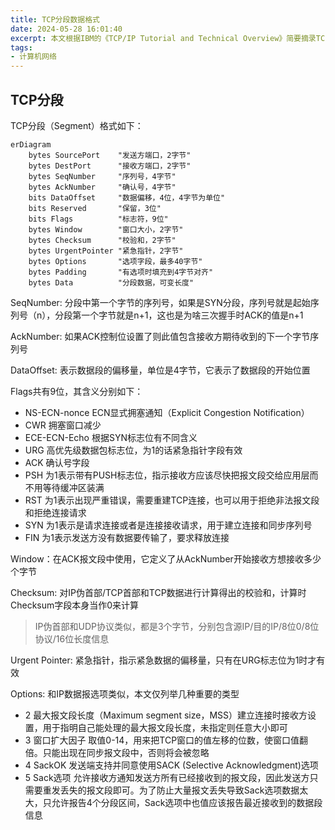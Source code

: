 ```yaml
---
title: TCP分段数据格式
date: 2024-05-28 16:01:40
excerpt: 本文根据IBM的《TCP/IP Tutorial and Technical Overview》简要摘录TCP分段相关知识
tags:
- 计算机网络
---
```


## TCP分段

TCP分段（Segment）格式如下：

```mermaid
erDiagram
    bytes SourcePort    "发送方端口，2字节"
    bytes DestPort      "接收方端口，2字节"
    bytes SeqNumber     "序列号，4字节"
    bytes AckNumber     "确认号，4字节"
    bits DataOffset     "数据偏移，4位，4字节为单位"
    bits Reserved       "保留，3位"
    bits Flags          "标志符，9位"
    bytes Window        "窗口大小，2字节"
    bytes Checksum      "校验和，2字节"
    bytes UrgentPointer "紧急指针，2字节"
    bytes Options       "选项字段，最多40字节"
    bytes Padding       "有选项时填充到4字节对齐"
    bytes Data          "分段数据，可变长度"
```

SeqNumber: 分段中第一个字节的序列号，如果是SYN分段，序列号就是起始序列号（n），分段第一个字节就是n+1，这也是为啥三次握手时ACK的值是n+1

AckNumber: 如果ACK控制位设置了则此值包含接收方期待收到的下一个字节序列号

DataOffset: 表示数据段的偏移量，单位是4字节，它表示了数据段的开始位置

Flags共有9位，其含义分别如下：

- NS-ECN-nonce ECN显式拥塞通知（Explicit Congestion Notification）
- CWR 拥塞窗口减少
- ECE-ECN-Echo 根据SYN标志位有不同含义
- URG 高优先级数据包标志位，为1的话紧急指针字段有效
- ACK 确认号字段
- PSH 为1表示带有PUSH标志位，指示接收方应该尽快把报文段交给应用层而不用等待缓冲区装满
- RST 为1表示出现严重错误，需要重建TCP连接，也可以用于拒绝非法报文段和拒绝连接请求
- SYN 为1表示是请求连接或者是连接接收请求，用于建立连接和同步序列号
- FIN 为1表示发送方没有数据要传输了，要求释放连接

Window：在ACK报文段中使用，它定义了从AckNumber开始接收方想接收多少个字节

Checksum: 对IP伪首部/TCP首部和TCP数据进行计算得出的校验和，计算时Checksum字段本身当作0来计算

> IP伪首部和UDP协议类似，都是3个字节，分别包含源IP/目的IP/8位0/8位协议/16位长度信息

Urgent Pointer: 紧急指针，指示紧急数据的偏移量，只有在URG标志位为1时才有效

Options: 和IP数据报选项类似，本文仅列举几种重要的类型

- 2 最大报文段长度（Maximum segment size，MSS）建立连接时接收方设置，用于指明自己能处理的最大报文段长度，未指定则任意大小即可
- 3 窗口扩大因子 取值0-14，用来把TCP窗口的值左移的位数，使窗口值翻倍。只能出现在同步报文段中，否则将会被忽略
- 4 SackOK 发送端支持并同意使用SACK (Selective Acknowledgment)选项
- 5 Sack选项 允许接收方通知发送方所有已经接收到的报文段，因此发送方只需要重发丢失的报文段即可。为了防止大量报文丢失导致Sack选项数据太大，只允许报告4个分段区间，Sack选项中也值应该报告最近接收到的数据段信息

